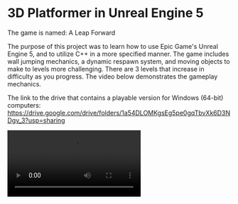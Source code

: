 # 3D Platformer in Unreal Engine 5
The game is named: A Leap Forward

The purpose of this project was to learn how to use Epic Game's Unreal Engine 5, and to utilize C++ in a more specified manner. The game includes wall jumping mechanics, a dynamic respawn system, and moving objects to make to levels more challenging. There are 3 levels that increase in difficulty as you progress. The video below demonstrates the gameplay mechanics.

The link to the drive that contains a playable version for Windows (64-bit) computers:
https://drive.google.com/drive/folders/1a54DLOMKgsEg5pe0gqTbvXk6D3NDgv_3?usp=sharing

<video src="https://user-images.githubusercontent.com/90235503/188721248-544257ad-439a-462d-a118-eafc1bb3e655.mp4" />
